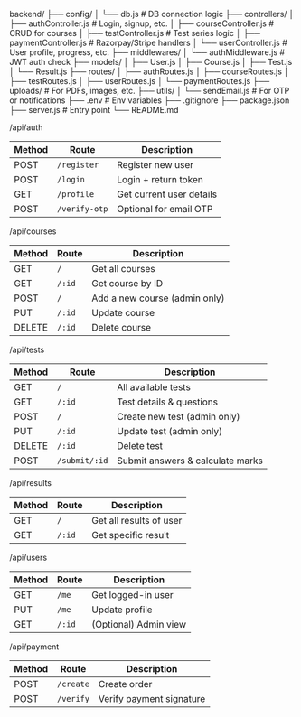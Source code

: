 backend/
├── config/
│ └── db.js # DB connection logic
├── controllers/
│ ├── authController.js # Login, signup, etc.
│ ├── courseController.js # CRUD for courses
│ ├── testController.js # Test series logic
│ ├── paymentController.js # Razorpay/Stripe handlers
│ └── userController.js # User profile, progress, etc.
├── middlewares/
│ └── authMiddleware.js # JWT auth check
├── models/
│ ├── User.js
│ ├── Course.js
│ ├── Test.js
│ └── Result.js
├── routes/
│ ├── authRoutes.js
│ ├── courseRoutes.js
│ ├── testRoutes.js
│ ├── userRoutes.js
│ └── paymentRoutes.js
├── uploads/ # For PDFs, images, etc.
├── utils/
│ └── sendEmail.js # For OTP or notifications
├── .env # Env variables
├── .gitignore
├── package.json
├── server.js # Entry point
└── README.md

/api/auth

| Method | Route         | Description              |
| ------ | ------------- | ------------------------ |
| POST   | `/register`   | Register new user        |
| POST   | `/login`      | Login + return token     |
| GET    | `/profile`    | Get current user details |
| POST   | `/verify-otp` | Optional for email OTP   |

/api/courses

| Method | Route  | Description                   |
| ------ | ------ | ----------------------------- |
| GET    | `/`    | Get all courses               |
| GET    | `/:id` | Get course by ID              |
| POST   | `/`    | Add a new course (admin only) |
| PUT    | `/:id` | Update course                 |
| DELETE | `/:id` | Delete course                 |

/api/tests

| Method | Route         | Description                      |
| ------ | ------------- | -------------------------------- |
| GET    | `/`           | All available tests              |
| GET    | `/:id`        | Test details & questions         |
| POST   | `/`           | Create new test (admin only)     |
| PUT    | `/:id`        | Update test (admin only)         |
| DELETE | `/:id`        | Delete test                      |
| POST   | `/submit/:id` | Submit answers & calculate marks |

/api/results

| Method | Route  | Description             |
| ------ | ------ | ----------------------- |
| GET    | `/`    | Get all results of user |
| GET    | `/:id` | Get specific result     |

/api/users

| Method | Route  | Description           |
| ------ | ------ | --------------------- |
| GET    | `/me`  | Get logged-in user    |
| PUT    | `/me`  | Update profile        |
| GET    | `/:id` | (Optional) Admin view |

/api/payment

| Method | Route     | Description              |
| ------ | --------- | ------------------------ |
| POST   | `/create` | Create order             |
| POST   | `/verify` | Verify payment signature |
